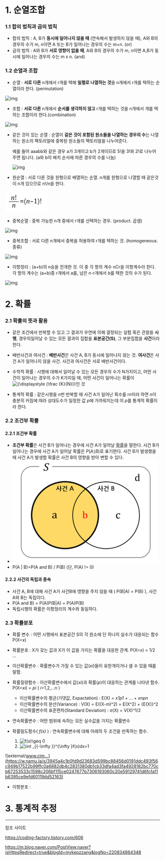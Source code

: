 

# 1. 순열조합



### 1.1 합의 법칙과 곱의 법칙

- 합의 법칙 : A, B가 **동시에 일어나지 않을 때** (연속해서 발생하지 않을 때), A와 B의 경우의 수가 m, n이면 A 또는 B가 일어나는 경우의 수는 m+n. (or)
- 곱의 법칙 : A와 B가 **서로 영향이 없을 때**, A와 B의 경우의 수가 m, n이면 A,B가 동시에 일어나는 경우의 수는 m x n. (and)



### 1.2 순열과 조합



- 순열 : **서로 다른** n개에서 r개를 택해 **일렬로 나열하는 것**을 n개에서 r개를 택하는 순열이라 한다. (permutation)

![img](https://blog.kakaocdn.net/dn/cR3YOt/btqHBTdPGBn/X3nvQO9sWOnvKiaF79HtVK/img.png)

- 조합 : **서로 다른** n개에서 **순서를 생각하지 않고** r개를 택하는 것을 n개에서 개를 택하는 조합이라 한다.(combination)

![img](https://blog.kakaocdn.net/dn/c9ewJ5/btqHA40YSlj/3pRTEpXIOLJr0UWitdQEt1/img.png)

- 같은 것이 있는 순열 : 순열이 **같은 것이 포함된 원소들을 나열하는 경우의 수**는 나열하는 원소의 팩토리얼에 중복된 원소들의 팩토리얼을 나누어준다. 

   

  예를 들어 aaabb와 같은 경우 a가 3개이고 b가 2개이므로 5!을 3!와 2!로 나누어주면 됩니다. (a와 b의 배치 순서에 따른 경우의 수를 나눔)

  

  ![img](https://blog.kakaocdn.net/dn/b7Uy9Y/btqHuiM0lYq/zu8vig5BDKngpP5drYX030/img.png)



- 원순열 : 서로 다른 것을 원형으로 배열하는 순열. n개를 원형으로 나열할 때 같은것이 n개 있으므로 n!/n을 한다.

![image-20211222211725714](통계_순열과조합.assets/image-20211222211725714.png)

- 중복순열 : 중복 가능한 n개 중에서 r개를 선택하는 경우. (product. 곱셈)

![img](https://blog.kakaocdn.net/dn/bUJlju/btqHBSMLXz0/2xLz105CA0cOXk61JhpJM0/img.png)

- 중복조합 : 서로 다른 n개에서 중복을 허용하여 r개를 택하는 것. (homogeneous. 종류)

![img](https://blog.kakaocdn.net/dn/bKNmjh/btqHAnsVZe5/vQRNVHXwiZKYbiebwyXTEK/img.png)

- 이항정리 : (a+b)의 n승을 전개한 것. 이 중 각 항의 계수 nCr을 이항계수라 한다. 각 항의 계수는 (a+b)중 r개에서 a를, 남은 n-r개에서 b를 택한 것의 수가 된다.

![img](https://blog.kakaocdn.net/dn/cRRVWW/btqHvJKjRUm/4NkGSIYwbt7l2fk1ERQYKK/img.png)



# 2. 확률



### 2.1 확률의 뜻과 활용

- 같은 조건에서 반복할 수 있고 그 결과가 우연에 의해 결정되는 실험 혹은 관찰을 **시행**, 경우의일어날 수 있는 모든 결과의 집합을 **표본공간(S)**, 그 부분집합을 **사건**이라 한다.
- 배반사건과 여사건 : **배반사건**은 사건 A, B가 동시에 일어나지 않는 것. **여사건**은 사건 A가 일어나지 않을 사건. 사건과 여사건은 서로 배반사건이다.
- 수학적 확률 : 시행에 대해서 일어날 수 있는 모든 경우의 수가 N가지이고, 어떤 사건이 일어나는 경우의 수가 K가지일 때, 어떤 사건이 일어나는 확률이![{\displaystyle {\frac {K}{N}}}](https://wikimedia.org/api/rest_v1/media/math/render/svg/f970b1aaad10a0a631ed09d9782fd4f39e94b92a)인 것

- 통계적 확률 : 같은시행을 *n*번 반복할 때 사건 A가 일어난 획수를 r*n*이라 하면 *n*이 충분히 커짐에 따라 상대도수가 일정한 값 *p*에 가까워지는데 이 *p*를 통계적 확률이라 한다.

 

### 2.2 조건부 확률



#### 2.2.1 조건부 확률

- **조건부 확률**은 사건 B가 일어나는 경우에 사건 A가 일어날 [확률](https://namu.wiki/w/확률)을 말한다. 사건 B가 일어나는 경우에 사건 A가 일어날 확률은 *P*(*A*∣*B*)로 표기한다. 사건 B가 발생했을 때 사건 A가 발생할 확률은 사건 B의 영향을 받아 변할 수 있다.
- ![image-20211224091719847](통계_순열과조합.assets/image-20211224091719847.png)
- P(A | B)=P(A and B) / P(B) (단, P(A) != 0)



#### 2.2.2 사건의 독립과 종속

- 사건 A, B에 대해 사건 A가 사건B에 영향을 주지 않을 때 ( P(B|A) = P(B) ), 사건 A와 B는 독립이다.
- P(A and B) = P(A)P(B|A) = P(A)P(B)
- 독립시행의 확률은 이항정리의 계수와 동일하다.



### 2.3 확률분포

- 확률 변수 : 어떤 시행에서 표본공간 S의 각 원소에 단 하나의 실수가 대응되는 함수
  P(X=*x*)
- 확률분포 : X가 갖는 값과 X가 이 값을 가지는 확률을 대응한 관계.
  P(X=*x*) = 1/2 ...



- 이산확률변수 : 확률변수가 가질 수 있는 값(*xi*)들이 유한개이거나 셀 수 있을 때를 말함.
- 확률질량함수 : 이산확률변수에서 값(*xi*)과 확률(*p*)이 대응하는 관계를 나타낸 함수.
  P(X=*xi*) = *pi* ( *i*=1,2,...n )
  - 이산확률변수의 평균(기댓값, Expactation) : E(X) = *x1p1*  + ... + *xnpn*  
  - 이산확률변수의 분산(Variance) : V(X) = E((X-m)^2) = E(X^2) + {E(X)}^2
  - 이산확률변수의 표준편차(Standard Deviation) : σ(X) = V(X)^1/2
  



- 연속확률변수 : 어떤 범위에 속하는 모든 실수값을 가지는 확률변수
- 확률밀도함수( *f(x)* ) : 연속확률변수에 대해 아래의 두 조건을 만족하는 함수.
  1.  ![f(x)\geq 0](https://wikimedia.org/api/rest_v1/media/math/render/svg/b2635ab62e1e5dc91ebf9789bb2e8d636415df57)
  2. ![\int _{{-\infty }}^{\infty }f(x)dx=1](https://wikimedia.org/api/rest_v1/media/math/render/svg/fe3476049f123f74d83f499899f459eef56a34cf)

 ![external/www.cim...](https://w.namu.la/s/3945a4c1b0fd9d23683d599bc88456d0191ddc493f56c949b17522b99ffc0a6882db4c2831380db1cb33dfa4ad3fa4928182bc770cb67253533c1598c206bf115ce0247677b7306193060c20e59129741d6fcfa11b6395ce9efd60119dd52163)
- 이항분포 :



















# 3. 통계적 추정

 















---

참조 사이트

https://coding-factory.tistory.com/606

https://m.blog.naver.com/PostView.naver?isHttpsRedirect=true&blogId=mykepzzang&logNo=220834864348



